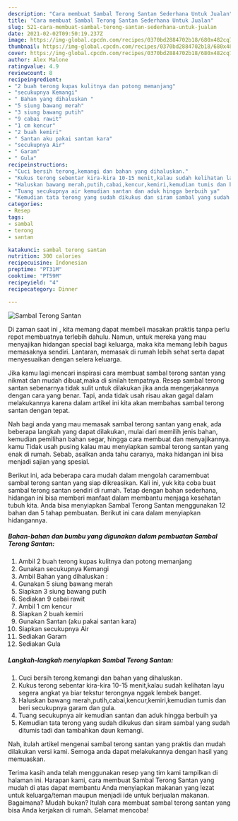 ```yaml
---
description: "Cara membuat Sambal Terong Santan Sederhana Untuk Jualan"
title: "Cara membuat Sambal Terong Santan Sederhana Untuk Jualan"
slug: 521-cara-membuat-sambal-terong-santan-sederhana-untuk-jualan
date: 2021-02-02T09:50:19.237Z
image: https://img-global.cpcdn.com/recipes/0370bd2884702b18/680x482cq70/sambal-terong-santan-foto-resep-utama.jpg
thumbnail: https://img-global.cpcdn.com/recipes/0370bd2884702b18/680x482cq70/sambal-terong-santan-foto-resep-utama.jpg
cover: https://img-global.cpcdn.com/recipes/0370bd2884702b18/680x482cq70/sambal-terong-santan-foto-resep-utama.jpg
author: Alex Malone
ratingvalue: 4.9
reviewcount: 8
recipeingredient:
- "2 buah terong kupas kulitnya dan potong memanjang"
- "secukupnya Kemangi"
- " Bahan yang dihaluskan "
- "5 siung bawang merah"
- "3 siung bawang putih"
- "9 cabai rawit"
- "1 cm kencur"
- "2 buah kemiri"
- " Santan aku pakai santan kara"
- "secukupnya Air"
- " Garam"
- " Gula"
recipeinstructions:
- "Cuci bersih terong,kemangi dan bahan yang dihaluskan."
- "Kukus terong sebentar kira-kira 10-15 menit,kalau sudah kelihatan layu segera angkat ya biar tekstur terongnya nggak lembek banget."
- "Haluskan bawang merah,putih,cabai,kencur,kemiri,kemudian tumis dan beri secukupnya garam dan gula."
- "Tuang secukupnya air kemudian santan dan aduk hingga berbuih ya"
- "Kemudian tata terong yang sudah dikukus dan siram sambal yang sudah ditumis tadi dan tambahkan daun kemangi."
categories:
- Resep
tags:
- sambal
- terong
- santan

katakunci: sambal terong santan 
nutrition: 300 calories
recipecuisine: Indonesian
preptime: "PT31M"
cooktime: "PT59M"
recipeyield: "4"
recipecategory: Dinner

---
```



![Sambal Terong Santan](https://img-global.cpcdn.com/recipes/0370bd2884702b18/680x482cq70/sambal-terong-santan-foto-resep-utama.jpg)

Di zaman  saat ini , kita memang dapat membeli masakan praktis tanpa perlu repot membuatnya terlebih dahulu. Namun, untuk mereka yang mau menyajikan hidangan special bagi keluarga, maka kita memang lebih bagus memasaknya sendiri. Lantaran, memasak di rumah lebih sehat serta dapat menyesuaikan dengan selera keluarga.

Jika kamu lagi mencari inspirasi cara membuat sambal terong santan yang nikmat dan mudah dibuat,maka di sinilah tempatnya. Resep sambal terong santan  sebenarnya tidak sulit untuk dilakukan jika anda mengerjakannya dengan cara yang benar. Tapi, anda tidak usah risau akan gagal dalam melakukannya 
karena dalam artikel ini kita akan membahas sambal terong santan dengan tepat.  



Nah bagi anda yang mau memasak sambal terong santan yang enak, ada beberapa langkah yang dapat dilakukan, mulai dari memilih jenis bahan, kemudian pemilihan bahan segar, hingga cara membuat dan menyajikannya. kamu Tidak usah pusing kalau mau menyiapkan sambal terong santan yang enak di rumah. Sebab, asalkan anda  tahu caranya, maka hidangan ini bisa menjadi sajian yang spesial.

Berikut ini, ada beberapa cara mudah dalam mengolah caramembuat sambal terong santan yang siap dikreasikan. Kali ini, yuk kita coba buat sambal terong santan sendiri di rumah. Tetap dengan bahan sederhana, hidangan ini bisa memberi manfaat dalam membantu menjaga kesehatan tubuh kita. Anda bisa menyiapkan Sambal Terong Santan menggunakan 12 bahan dan 5 tahap pembuatan. Berikut ini cara dalam menyiapkan hidangannya.

<!--inarticleads1-->

##### Bahan-bahan dan bumbu yang digunakan dalam pembuatan Sambal Terong Santan:

1. Ambil 2 buah terong kupas kulitnya dan potong memanjang
1. Gunakan secukupnya Kemangi
1. Ambil  Bahan yang dihaluskan :
1. Gunakan 5 siung bawang merah
1. Siapkan 3 siung bawang putih
1. Sediakan 9 cabai rawit
1. Ambil 1 cm kencur
1. Siapkan 2 buah kemiri
1. Gunakan  Santan (aku pakai santan kara)
1. Siapkan secukupnya Air
1. Sediakan  Garam
1. Sediakan  Gula




<!--inarticleads2-->

##### Langkah-langkah menyiapkan Sambal Terong Santan:

1. Cuci bersih terong,kemangi dan bahan yang dihaluskan.
1. Kukus terong sebentar kira-kira 10-15 menit,kalau sudah kelihatan layu segera angkat ya biar tekstur terongnya nggak lembek banget.
1. Haluskan bawang merah,putih,cabai,kencur,kemiri,kemudian tumis dan beri secukupnya garam dan gula.
1. Tuang secukupnya air kemudian santan dan aduk hingga berbuih ya
1. Kemudian tata terong yang sudah dikukus dan siram sambal yang sudah ditumis tadi dan tambahkan daun kemangi.




Nah, itulah artikel mengenai  sambal terong santan  yang praktis dan mudah dilakukan versi kami. Semoga anda dapat melakukannya dengan hasil yang memuaskan. 

Terima kasih anda telah menggunakan resep yang tim kami tampilkan di halaman ini. Harapan kami, cara membuat  Sambal Terong Santan yang mudah di atas dapat membantu Anda menyiapkan makanan yang lezat untuk keluarga/teman maupun menjadi ide untuk berjualan makanan. Bagaimana? Mudah bukan? Itulah cara membuat sambal terong santan yang bisa Anda kerjakan di rumah. Selamat mencoba!

